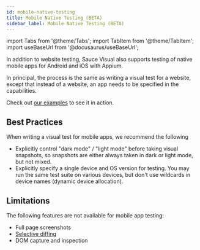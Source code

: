 ```yaml
---
id: mobile-native-testing
title: Mobile Native Testing (BETA)
sidebar_label: Mobile Native Testing (BETA)
---
```


import Tabs from '@theme/Tabs';
import TabItem from '@theme/TabItem';
import useBaseUrl from '@docusaurus/useBaseUrl';

In addition to website testing, Sauce Visual also supports testing of native mobile apps for Android and iOS with Appium.

In principal, the process is the same as writing a visual test for a website, except that instead of a website, an app needs to be specified in the capabilities.

Check out [our examples](https://github.com/saucelabs/visual-examples/) to see it in action.


## Best Practices

When writing a visual test for mobile apps, we recommend the following
- Explicitly control "dark mode" / "light mode" before taking visual snapshots, so snapshots are either always taken in dark or light mode, but not mixed.
- Explicitly specify a single device and OS version for testing. You may run the same test suite on various devices, but don't use wildcards in device names (dynamic device allocation).


## Limitations

The following features are not available for mobile app testing:
- Full page screenshots
- [Selective diffing](./selective-diffing.md)
- DOM capture and inspection

